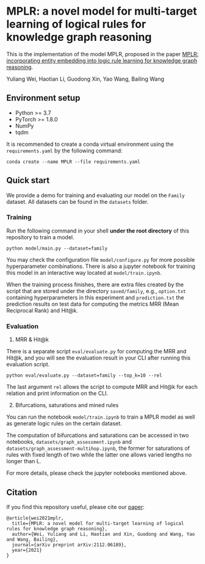 # MPLR: a novel model for multi-target learning of logical rules for knowledge graph reasoning

This is the implementation of the model MPLR, proposed in the paper [MPLR: incorporating entity embedding into logic rule learning for knowledge graph reasoning](https://arxiv.org/abs/2112.06189).

Yuliang Wei, Haotian Li, Guodong Xin, Yao Wang, Bailing Wang

## Environment setup

- Python >= 3.7
- PyTorch >= 1.8.0
- NumPy
- tqdm

It is recommended to create a conda virtual environment using the `requirements.yaml` by the following command:

```shell
conda create --name MPLR --file requirements.yaml
```

## Quick start

We provide a demo for training and evaluating our model on the `Family` dataset. All datasets can be found in the `datasets` folder.

### Training

Run the following command in your shell **under the root directory** of this repository to train a model.

```shell
python model/main.py --dataset=family
```

You may check the configuration file `model/configure.py` for more possible hyperparameter combinations. There is also a jupyter notebook for training this model in an interactive way located at `model/train.ipynb`.

When the training process finishes, there are extra files created by the script that are stored under the directory `saved/family`, e.g., `option.txt` containing hyperparameters in this experiment and `prediction.txt` the prediction results on test data for computing the metrics MRR (Mean Reciprocal Rank) and Hit@k.

### Evaluation

1. MRR & Hit@k

There is a separate script `eval/evaluate.py` for computing the MRR and Hit@k, and you will see the evaluation result in your CLI after running this evaluation script.

```shell
python eval/evaluate.py --dataset=family --top_k=10 --rel
```

The last argument `rel` allows the script to compute MRR and Hit@k for each relation and print information on the CLI.

2. Bifurcations, saturations and mined rules

You can run the notebook `model/train.ipynb` to train a MPLR model as well as generate logic rules on the certain dataset.

The computation of bifurcations and saturations can be accessed in two notebooks, `datasets/graph_assessment.ipynb` and `datasets/graph_assessment-multihop.ipynb`, the former for saturations of rules with fixed length of two while the latter one allows varied lengths no longer than L.

For more details, please check the jupyter notebooks mentioned above.

## Citation

If you find this repository useful, please cite our [paper](https://arxiv.org/abs/2112.06189):

```
@article{wei2021mplr,
  title={MPLR: a novel model for multi-target learning of logical rules for knowledge graph reasoning},
  author={Wei, Yuliang and Li, Haotian and Xin, Guodong and Wang, Yao and Wang, Bailing},
  journal={arXiv preprint arXiv:2112.06189},
  year={2021}
}
```




